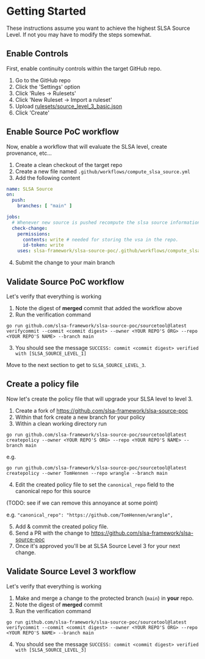 # Getting Started

These instructions assume you want to achieve the highest SLSA Source Level.
If not you may have to modify the steps somewhat.

## Enable Controls

First, enable continuity controls within the target GitHub repo.

1. Go to the GitHub repo
2. Click the 'Settings' option
3. Click 'Rules -> Rulesets'
4. Click 'New Ruleset -> Import a ruleset'
5. Upload [rulesets/source_level_3_basic.json](rulesets/source_level_3_basic.json)
6. Click 'Create'

## Enable Source PoC workflow

Now, enable a workflow that will evaluate the SLSA level, create provenance, etc...

1. Create a clean checkout of the target repo
2. Create a new file named `.github/workflows/compute_slsa_source.yml`
3. Add the following content

```yaml
name: SLSA Source
on:
  push:
    branches: [ "main" ]

jobs:
  # Whenever new source is pushed recompute the slsa source information.
  check-change:
    permissions:
      contents: write # needed for storing the vsa in the repo.
      id-token: write
    uses: slsa-framework/slsa-source-poc/.github/workflows/compute_slsa_source.yml@main

```

4. Submit the change to your main branch

## Validate Source PoC workflow

Let's verify that everything is working

1. Note the digest of **merged** commit that added the workflow above
2. Run the verification command

`go run github.com/slsa-framework/slsa-source-poc/sourcetool@latest verifycommit --commit <commit digest> --owner <YOUR REPO'S ORG> --repo <YOUR REPO'S NAME> --branch main`

3. You should see the message
`SUCCESS: commit <commit digest> verified with [SLSA_SOURCE_LEVEL_1]`

Move to the next section to get to `SLSA_SOURCE_LEVEL_3`.

## Create a policy file

Now let's create the policy file that will upgrade your SLSA level to level 3.

1. Create a fork of https://github.com/slsa-framework/slsa-source-poc
2. Within that fork create a new branch for your policy
3. Within a clean working directory run

`go run github.com/slsa-framework/slsa-source-poc/sourcetool@latest createpolicy --owner <YOUR REPO'S ORG> --repo <YOUR REPO'S NAME> --branch main`

e.g.

`go run github.com/slsa-framework/slsa-source-poc/sourcetool@latest createpolicy --owner TomHennen --repo wrangle --branch main`

4. Edit the created policy file to set the `canonical_repo` field to the canonical repo for this source

(TODO: see if we can remove this annoyance at some point)

e.g. `"canonical_repo": "https://github.com/TomHennen/wrangle",`

5. Add & commit the created policy file.
6. Send a PR with the change to https://github.com/slsa-framework/slsa-source-poc
7. Once it's approved you'll be at SLSA Source Level 3 for your next change.

## Validate Source Level 3 workflow

Let's verify that everything is working

1. Make and merge a change to the protected branch (`main`) in **your** repo.
2. Note the digest of **merged** commit
3. Run the verification command

`go run github.com/slsa-framework/slsa-source-poc/sourcetool@latest verifycommit --commit <commit digest> --owner <YOUR REPO'S ORG> --repo <YOUR REPO'S NAME> --branch main`

4. You should see the message
`SUCCESS: commit <commit digest> verified with [SLSA_SOURCE_LEVEL_3]`
